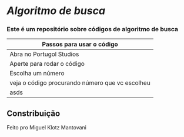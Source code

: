 # ***Algoritmo de busca***

### Este é um repositório sobre códigos de algoritmo de busca 


| Passos para usar o código           
| -------------    |
|Abra no Portugol Studios |
|Aperte para rodar o código      |   
| Escolha um número        |
| veja o código procurando número que vc escolheu|     |     
|asds |
## Constribuição
Feito pro Miguel Klotz Mantovani


